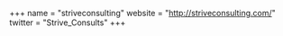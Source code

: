 +++
name = "striveconsulting"
website = "http://striveconsulting.com/"
twitter = "Strive_Consults"
+++